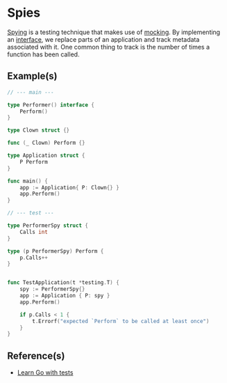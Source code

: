 # Spies

[Spying](#) is a testing technique that makes use of [mocking](mocking.md).
By implementing an [interface](interfaces.md), we replace parts of an
application and track metadata associated with it. One common thing to
track is the number of times a function has been called.


## Example(s)

```go
// --- main ---

type Performer() interface {
    Perform()
}

type Clown struct {}

func (_ Clown) Perform {}

type Application struct {
    P Perform
}

func main() {
    app := Application{ P: Clown{} }
    app.Perform()
}

// --- test ---

type PerformerSpy struct {
    Calls int
}

type (p PerformerSpy) Perform {
    p.Calls++
}


func TestApplication(t *testing.T) {
    spy := PerformerSpy{}
    app := Application { P: spy }
    app.Perform()

    if p.Calls < 1 {
        t.Errorf("expected `Perform` to be called at least once")
    }
}
```

## Reference(s)

- [Learn Go with tests](https://quii.gitbook.io/learn-go-with-tests/go-fundamentals/mocking#write-the-test-first-2)
